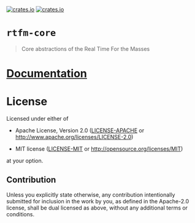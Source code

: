 [![crates.io](https://img.shields.io/crates/v/rtfm-core.svg)](https://crates.io/crates/rtfm-core)
[![crates.io](https://img.shields.io/crates/d/rtfm-core.svg)](https://crates.io/crates/rtfm-core)

# `rtfm-core`

> Core abstractions of the Real Time For the Masses

# [Documentation](https://docs.rs/rtfm-core)

# License

Licensed under either of

- Apache License, Version 2.0 ([LICENSE-APACHE](LICENSE-APACHE) or
  http://www.apache.org/licenses/LICENSE-2.0)

- MIT license ([LICENSE-MIT](LICENSE-MIT) or http://opensource.org/licenses/MIT)

at your option.

## Contribution

Unless you explicitly state otherwise, any contribution intentionally submitted
for inclusion in the work by you, as defined in the Apache-2.0 license, shall be
dual licensed as above, without any additional terms or conditions.
